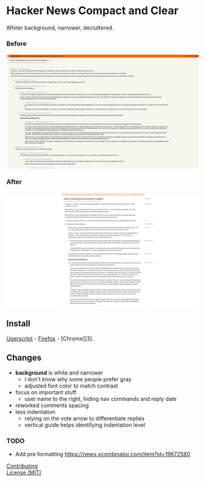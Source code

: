 # Hacker News Compact and Clear
Whiter background, narrower, decluttered.

### Before
![Before](media/before.png)

### After
![After](media/after.png)


## Install
[Userscript][1] - [Firefox][2] - [Chrome][3].


## Changes
- **background** is white and narrower
  - I don't know why some people prefer gray
  - adjusted font color to match contrast
- focus on important stuff
  - user name to the right, hiding nav commands and reply date
- reworked comments spacing
- less indentation
  - relying on the vote arrow to differentiate replies
  - vertical guide helps identifying indentation level


### TODO
-  Add pre formatting https://news.ycombinator.com/item?id=19672580

[Contributing](https://github.com/icetbr/my-projects/blob/main/CONTRIBUTING.md)\
[License (MIT)](https://choosealicense.com/licenses/mit/)

[1]: https://openuserjs.org/users/icetbr/scripts
[2]: https://addons.mozilla.org/en-US/firefox/user/36373/
